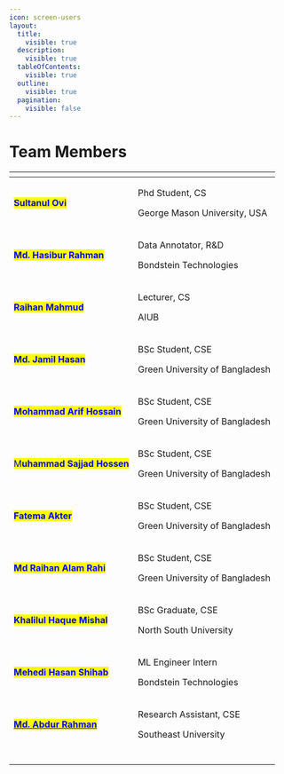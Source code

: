 ```yaml
---
icon: screen-users
layout:
  title:
    visible: true
  description:
    visible: true
  tableOfContents:
    visible: true
  outline:
    visible: true
  pagination:
    visible: false
---
```


# Team Members

<table data-view="cards"><thead><tr><th></th><th></th></tr></thead><tbody><tr><td><mark style="color:blue;"><strong>Sultanul Ovi</strong></mark> </td><td><p>Phd Student, CS</p><p>George Mason University, USA</p></td></tr><tr><td><mark style="color:blue;"><strong>Md. Hasibur Rahman</strong></mark></td><td><p>Data Annotator, R&#x26;D</p><p>Bondstein Technologies</p></td></tr><tr><td><mark style="color:blue;"><strong>Raihan Mahmud</strong></mark></td><td><p>Lecturer, CS</p><p>AIUB</p></td></tr><tr><td><mark style="color:blue;"><strong>Md. Jamil Hasan</strong></mark></td><td><p>BSc Student, CSE</p><p>Green University of Bangladesh</p></td></tr><tr><td><mark style="color:blue;"><strong>Mohammad Arif Hossain</strong></mark></td><td><p>BSc Student, CSE</p><p>Green University of Bangladesh</p></td></tr><tr><td><mark style="color:blue;">M<strong>uhammad Sajjad Hossen</strong></mark></td><td><p>BSc Student, CSE</p><p>Green University of Bangladesh</p></td></tr><tr><td><mark style="color:blue;"><strong>Fatema Akter</strong></mark></td><td><p>BSc Student, CSE</p><p>Green University of Bangladesh</p></td></tr><tr><td><mark style="color:blue;"><strong>Md Raihan Alam Rahi</strong></mark></td><td><p>BSc Student, CSE</p><p>Green University of Bangladesh</p></td></tr><tr><td><mark style="color:blue;"><strong>Khalilul Haque Mishal</strong></mark></td><td><p>BSc Graduate, CSE</p><p>North South University</p></td></tr><tr><td><mark style="color:blue;"><strong>Mehedi Hasan Shihab</strong></mark></td><td><p>ML Engineer Intern</p><p>Bondstein Technologies</p></td></tr><tr><td><a data-footnote-ref href="#user-content-fn-1"><mark style="color:blue;"><strong>Md. Abdur Rahman</strong></mark></a></td><td><p>Research Assistant, CSE</p><p>Southeast University</p></td></tr><tr><td></td><td></td></tr><tr><td></td><td></td></tr><tr><td></td><td></td></tr><tr><td></td><td></td></tr></tbody></table>



[^1]: 

